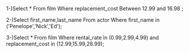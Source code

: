 1-)Select * From film 
   Where replacement_cost Between 12.99 and 16.98 ;
   
2-)Select first_name,last_name From actor 
   Where first_name in ('Penelope','Nick','Ed');
   
3-)Select * From film 
   Where rental_rate in (0.99,2.99,4.99) and replacement_cost in (12.99,15.99,28.99);


